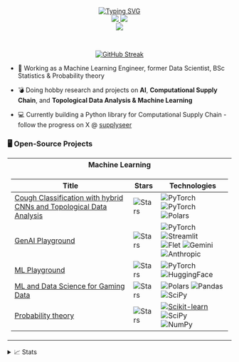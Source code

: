 <p align="center">
<a href="https://github.com/jakorostami">
    <img src="https://readme-typing-svg.demolab.com?font=Fira+Code&weight=100&size=18&duration=3000&pause=300&color=F7AC96&multiline=true&width=600&height=110&lines=Jako+Rostami;ML+Engineer+%7C+Data+Scientist+%7C+Statistician;AI+%26+ML+%7C+Statistics+%7C+Probability+theory;Computational+Supply+Chain+%7C+Topological+Data+Analysis" alt="Typing SVG" />
</a>
<br/>


<a href="https://www.linkedin.com/in/jako-r-549b59174/">
    <img src="https://img.shields.io/badge/-Linkedin-blue?style=flat-square&logo=linkedin">
</a>
<a href="mailto:rostami.jako@gmail.com">
    <img src="https://img.shields.io/badge/-Email-red?style=flat-square&logo=gmail&logoColor=white">
</a>

<br/> 


<a href="https://github.com/jakorostami">
    <img src="https://github-stats-alpha.vercel.app/api?username=jakorostami&cc=22272e&tc=F7AC96FF&ic=fff&bc=0000">
</a>

</p>
<br>

<p align="center">
<a href="https://git.io/streak-stats"><img src="https://streak-stats.demolab.com?user=jakorostami&theme=shadow-orange" alt="GitHub Streak" /></a>
</p>

* 🔨 Working as a Machine Learning Engineer, former Data Scientist, BSc Statistics & Probability theory

* 💣 Doing hobby research and projects on **AI**, **Computational Supply Chain**, and **Topological Data Analysis & Machine Learning**

* 💻 Currently building a Python library for Computational Supply Chain - follow the progress on X @ [supplyseer](https://x.com/supplyseer)

### 🖥️ Open-Source Projects
<table>
<tr><th>Machine Learning </th>
<tr><td>

|Title | Stars | Technologies|
|--|--|--|
| [Cough Classification with hybrid CNNs and Topological Data Analysis](https://github.com/jakorostami/cough_classification) | <img alt="Stars" src="https://img.shields.io/github/stars/jakorostami/cough_classification?style=flat-square&labelColor=black"/> | ![PyTorch](https://img.shields.io/badge/pytorch-black?style=flat-square&logo=pytorch) ![PyTorch](https://img.shields.io/badge/torchaudio-2D50A5?style=flat-square&logo=pytorch) <br> ![Polars](https://img.shields.io/badge/polars-black?style=flat-square&logo=polars) |
| [GenAI Playground](https://github.com/jakorostami/gen-ai-playground) | <img alt="Stars" src="https://img.shields.io/github/stars/jakorostami/gen-ai-playground?style=flat-square&labelColor=black"/> | ![PyTorch](https://img.shields.io/badge/pytorch-black?style=flat-square&logo=pytorch) ![Streamlit](https://img.shields.io/badge/-Streamlit-black?style=flat&logo=streamlit) <br> ![Flet](https://img.shields.io/badge/Flet-black?style=flat-square&logo=flutter) ![Gemini](https://img.shields.io/badge/Gemini-black?style=flat-square&logo=googlegemini) ![Anthropic](https://img.shields.io/badge/Claude-black?style=flat-square&logo=anthropic)|
| [ML Playground](https://github.com/jakorostami/ml_playground) | <img alt="Stars" src="https://img.shields.io/github/stars/jakorostami/ml_playground?style=flat-square&labelColor=black"/> | ![PyTorch](https://img.shields.io/badge/pytorch-black?style=flat-square&logo=pytorch) ![HuggingFace](https://img.shields.io/badge/HuggingFace-black?style=flat-square&logo=huggingface)|
| [ML and Data Science for Gaming Data](https://github.com/jakorostami/gaming_ds) | <img alt="Stars" src="https://img.shields.io/github/stars/jakorostami/gaming_ds?style=flat-square&labelColor=black"/> | ![Polars](https://img.shields.io/badge/polars-black?style=flat-square&logo=polars) ![Pandas](https://img.shields.io/badge/Pandas-black?style=flat-square&logo=pandas) <br> ![SciPy](https://img.shields.io/badge/SciPy-black?style=flat-square&logo=scipy)|
| [Probability theory](https://github.com/jakorostami/probability_theory) | <img alt="Stars" src="https://img.shields.io/github/stars/jakorostami/probability_theory?style=flat-square&labelColor=black"/> | [![Scikit-learn](https://img.shields.io/badge/sklearn-black?style=flat-square&logo=scikit-learn)](https://scholar.google.com/citations?view_op=view_citation&hl=en&user=b___QQ8AAAAJ&authuser=1&citation_for_view=b___QQ8AAAAJ:u5HHmVD_uO8C) ![SciPy](https://img.shields.io/badge/SciPy-black?style=flat-square&logo=scipy) <br> ![NumPy](https://img.shields.io/badge/NumPy-black?style=flat-square&logo=numpy)|

</td>
</td></tr> </table>

<details>
<summary>📈 Stats</summary>
<br>
My Github Stats

![](http://github-profile-summary-cards.vercel.app/api/cards/profile-details?username=jakorostami&theme=radical) <br>
![](http://github-profile-summary-cards.vercel.app/api/cards/repos-per-language?username=jakorostami&theme=radical) 
![](http://github-profile-summary-cards.vercel.app/api/cards/most-commit-language?username=jakorostami&theme=radical) <br>
![](https://github-readme-stats.vercel.app/api?username=jakorostami&show_icons=true&theme=radical)


</details>

